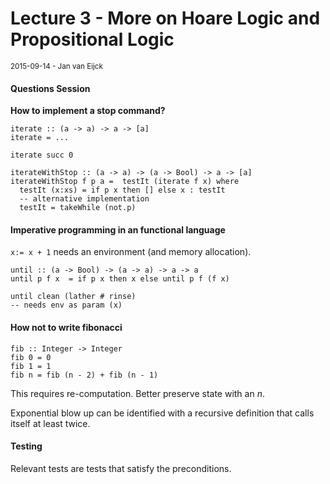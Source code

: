 # Lecture 3 - More on Hoare Logic and Propositional Logic  
<small>2015-09-14 - Jan van Eijck</small>

#### Questions Session

**How to implement a stop command?**

```
iterate :: (a -> a) -> a -> [a]
iterate = ...

iterate succ 0

iterateWithStop :: (a -> a) -> (a -> Bool) -> a -> [a]
iterateWithStop f p a =  testIt (iterate f x) where
  testIt (x:xs) = if p x then [] else x : testIt
  -- alternative implementation
  testIt = takeWhile (not.p)
```

#### Imperative programming in an functional language

`x:= x + 1` needs an environment (and memory allocation).

```
until :: (a -> Bool) -> (a -> a) -> a -> a
until p f x  = if p x then x else until p f (f x)

until clean (lather # rinse)
-- needs env as param (x)
```

#### How not to write fibonacci

```
fib :: Integer -> Integer
fib 0 = 0
fib 1 = 1
fib n = fib (n - 2) + fib (n - 1)
```

This requires re-computation. Better preserve state with an $n$.

Exponential blow up can be identified with a recursive definition that calls itself at least twice.

#### Testing

Relevant tests are tests that satisfy the preconditions.
